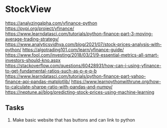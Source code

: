 # StockView
https://analyzingalpha.com/yfinance-python
https://pypi.org/project/yfinance/
https://www.learndatasci.com/tutorials/python-finance-part-3-moving-average-trading-strategy/ 
https://www.analyticsvidhya.com/blog/2021/07/stock-prices-analysis-with-python/
https://algotrading101.com/learn/yfinance-guide/
https://www.fool.com/investing/2018/03/21/9-essential-metrics-all-smart-investors-should-kno.aspx
https://stackoverflow.com/questions/60428931/how-can-i-using-yfinance-to-get-fundamental-ratios-such-as-p-e-p-b
https://www.learndatasci.com/tutorials/python-finance-part-yahoo-finance-api-pandas-matplotlib/
https://www.learnpythonwithrune.org/how-to-calculate-sharpe-ratio-with-pandas-and-numpy/
https://neptune.ai/blog/predicting-stock-prices-using-machine-learning

Tasks
--------------------------
1. Make basic website that has buttons and can link to python
